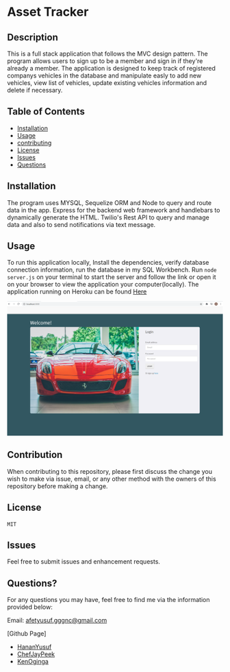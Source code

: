 # Asset Tracker

## Description

This is a full stack application that follows the MVC design pattern. The program allows users to sign up to be a member and sign in if they're already a member. The application is designed to keep track of registered companys vehicles in the database and manipulate easly to add new vehicles, view list of vehicles, update existing vehicles information and delete if necessary.

## Table of Contents

* [Installation](#installation)
* [Usage](#usage)
* [contributing](#credits)
* [License](#license)
* [Issues](#issues)
* [Questions](#questions)

## Installation
The program uses MYSQL, Sequelize ORM and Node to query and route data in the app. Express for the backend web framework and handlebars to dynamically generate the HTML. Twilio's Rest API to query and manage data and also to send notifications via text message.

## Usage 
To run this application locally, Install the dependencies, verify database connection information, run the database in my SQL Workbench. Run `node server.js` on your terminal to start the server and follow the link or open it on your browser to view the application your computer(locally). The application running on Heroku can be found [Here](https://arcane-basin-49331.herokuapp.com/)


![](public/img/login.png)


## Contribution

When contributing to this repository, please first discuss the change you wish to make via issue, email, or any other method with the owners of this repository before making a change.

## License
    MIT

## Issues

Feel free to submit issues and enhancement requests.

## Questions?
For any questions you may have, feel free to find me via the information provided below:

Email:
afetyusuf.gggnc@gmail.com

[Github Page]

* [HananYusuf](https://github.com/HananYusuf/)
* [ChefJayPeek](https://github.com/ChefJayPeek)
* [KenOginga](https://github.com/KenOginga)



